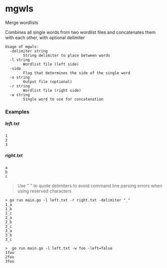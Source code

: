 # mgwls

Merge wordlists

Combines all single words from two wordlist files and concatenates them with each other, with optional delimiter

```
Usage of mgwls:
  -delimiter string
        String delimiter to place between words
  -l string
        Wordlist file (left side)
  -side
        Flag that determines the side of the single word
  -o string
        Output file (optional)
  -r string
        Wordlist file (right side)
  -w string
        Single word to use for concatenation
```

### Examples

##### left.txt
```
1
2
3
```

##### right.txt
```
a
b
c
```

>Use " " to quote delimiters to avoid command line parsing errors when using reserved characters

```shell script
> go run main.go -l left.txt -r right.txt -delimiter "_"
1_a
1_b
1_c
2_a
2_b
2_c
3_a
3_b
3_c
```

```shell script
>  go run main.go -l left.txt -w foo -left=false
1foo
2foo
3foo
```